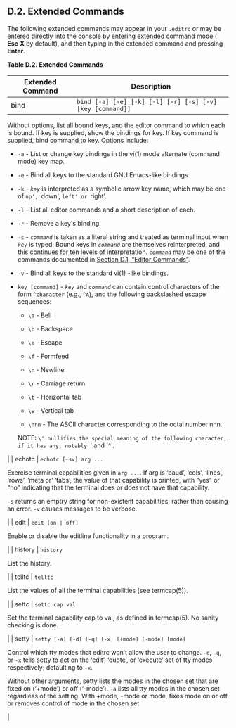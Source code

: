 ## D.2. Extended Commands

The following extended commands may appear in your `.editrc` or may be entered directly into the console by entering extended command mode ( **Esc** **X** by default), and then typing in the extended command and pressing **Enter**.

<a name="extended_commands"></a>

**Table D.2. Extended Commands**

| Extended Command | Description |
| --- | --- |
| bind | `bind [-a] [-e] [-k] [-l] [-r] [-s] [-v] [key [command]]`

Without options, list all bound keys, and the editor command to which each is bound. If key is supplied, show the bindings for key. If key command is supplied, bind command to key. Options include:

*   `-a` - List or change key bindings in the vi(1) mode alternate (command mode) key map.

*   `-e` - Bind all keys to the standard GNU Emacs-like bindings

*   `-k` - *`key`* is interpreted as a symbolic arrow key name, which may be one of `up', `down', `left' or `right'.

*   `-l` - List all editor commands and a short description of each.

*   `-r` - Remove a key's binding.

*   `-s` - *`command`* is taken as a literal string and treated as terminal input when *`key`* is typed. Bound keys in *`command`* are themselves reinterpreted, and this continues for ten levels of interpretation. *`command`* may be one of the commands documented in [Section D.1, “Editor Commands”](libedit.php#libedit.emacs.editor "D.1. Editor Commands").

*   `-v` - Bind all keys to the standard vi(1) -like bindings.

*   `key [command]` - *`key`* and *`command`* can contain control characters of the form `^character` (e.g., `^A`), and the following backslashed escape sequences:

    *   `\a` - Bell

    *   `\b` - Backspace

    *   `\e` - Escape

    *   `\f` - Formfeed

    *   `\n` - Newline

    *   `\r` - Carriage return

    *   `\t` - Horizontal tab

    *   `\v` - Vertical tab

    *   `\nnn` - The ASCII character corresponding to the octal number nnn.

    NOTE: `\' nullifies the special meaning of the following character, if it has any, notably `\' and `^'.

 |
| echotc | `echotc [-sv] arg ...`

Exercise terminal capabilities given in `arg ...`. If arg is ‘baud’, ‘cols’, ‘lines’, ‘rows’, ‘meta or’ ‘tabs’, the value of that capability is printed, with “yes” or “no” indicating that the terminal does or does not have that capability.

`-s` returns an emptry string for non-existent capabilities, rather than causing an error. `-v` causes messages to be verbose.

 |
| edit | `edit [on | off]`

Enable or disable the editline functionality in a program.

 |
| history | `history`

List the history.

 |
| telltc | `telltc`

List the values of all the terminal capabilities (see termcap(5)).

 |
| settc | `settc cap val`

Set the terminal capability cap to val, as defined in termcap(5). No sanity checking is done.

 |
| setty | `setty [-a] [-d] [-q] [-x] [+mode] [-mode] [mode]`

Control which tty modes that editrc won’t allow the user to change. `-d`, `-q`, or `-x` tells setty to act on the ‘edit’, ‘quote’, or ‘execute’ set of tty modes respectively; defaulting to `-x`.

Without other arguments, setty lists the modes in the chosen set that are fixed on (‘+mode’) or off (‘-mode’). `-a` lists all tty modes in the chosen set regardless of the setting. With +mode, -mode or mode, fixes mode on or off or removes control of mode in the chosen set.

 |
